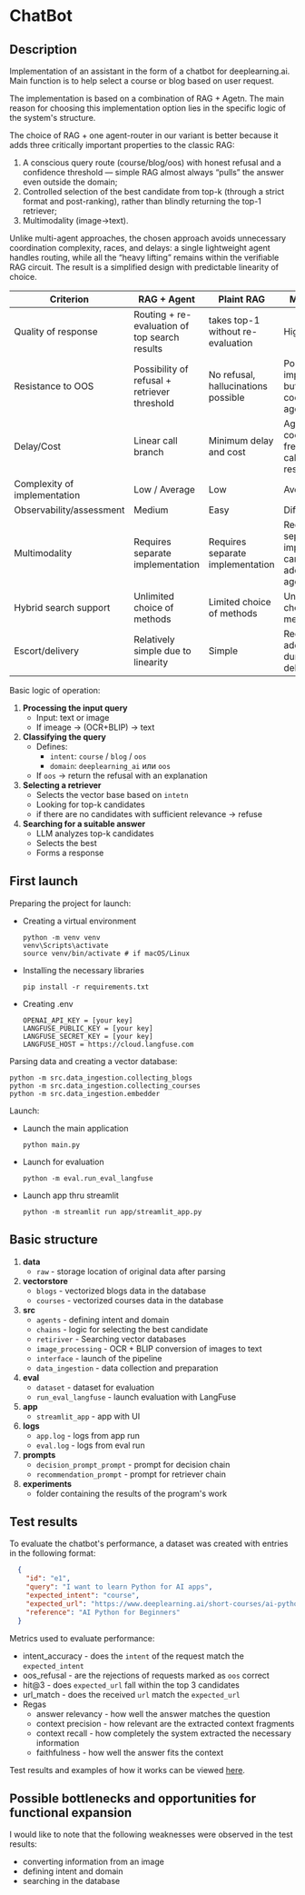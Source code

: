 # ChatBot

## Description
Implementation of an assistant in the form of a chatbot for deeplearning.ai. Main function is to help select a course or blog based on user request.

The implementation is based on a combination of RAG + Agetn.
The main reason for choosing this implementation option lies in the specific logic of the system's structure.

The choice of RAG + one agent-router in our variant is better because it adds three critically important properties to the classic RAG:
1. A conscious query route (course/blog/oos) with honest refusal and a confidence threshold — simple RAG almost always “pulls” the answer even outside the domain;
2. Controlled selection of the best candidate from top-k (through a strict format and post-ranking), rather than blindly returning the top-1 retriever;
3. Multimodality (image→text).

Unlike multi-agent approaches, the chosen approach avoids unnecessary coordination complexity, races, and delays: a single lightweight agent handles routing, while all the “heavy lifting” remains within the verifiable RAG circuit. The result is a simplified design with predictable linearity of choice.

| Criterion                    | RAG + Agent                                    | Plaint RAG                          | Multi Agents                                                      |
|------------------------------|------------------------------------------------|-------------------------------------|-------------------------------------------------------------------|
| Quality of response          | Routing + re-evaluation of top search results  | takes top-1 without re-evaluation   | High accuracy                                                     |
| Resistance to OOS            | Possibility of refusal + retriever threshold   | No refusal, hallucinations possible | Possible implementation, but requires coordination of agents.     |
| Delay/Cost                   | Linear call branch                             | Minimum delay and cost              | Agent coordination = frequent LLM calls + response time           |
| Complexity of implementation | Low / Average                                  | Low                                 | Average / high                                                    |
| Observability/assessment     | Medium                                         | Easy                                | Difficult                                                         |
| Multimodality                | Requires separate implementation               | Requires separate implementation    | Requires separate implementation, can be done by additional agent |
| Hybrid search support        | Unlimited choice of methods                    | Limited choice of methods           | Unlimited choice of methods                                       |
| Escort/delivery              | Relatively simple due to linearity             | Simple                              | Requires additional effort during debugging                       |


Basic logic of operation:

1. **Processing the input query**
   - Input: text or image
   - If imeage -> (OCR+BLIP) -> text
2. **Classifying the query**
   - Defines:
     - `intent`: `course` / `blog` / `oos`
     - `domain`: `deeplearning_ai` или `oos`
   - If `oos` ->  return the refusal with an explanation 
3. **Selecting a retriever**
   - Selects the vector base based on `intetn` 
   - Looking for top-k candidates
   - if there are no candidates with sufficient relevance -> refuse
4. **Searching for a suitable answer**
   - LLM analyzes top-k candidates
   - Selects the best
   - Forms a response


## First launch
Preparing the project for launch:
- Creating a virtual environment
  ```commandline
  python -m venv venv
  venv\Scripts\activate
  source venv/bin/activate # if macOS/Linux
  ```
- Installing the necessary libraries
  ```commandline
  pip install -r requirements.txt
  ```
- Creating .env
  ```
  OPENAI_API_KEY = [your key]
  LANGFUSE_PUBLIC_KEY = [your key]
  LANGFUSE_SECRET_KEY = [your key]
  LANGFUSE_HOST = https://cloud.langfuse.com
  ```

Parsing data and creating a vector database:

```commandline
python -m src.data_ingestion.collecting_blogs
python -m src.data_ingestion.collecting_courses
python -m src.data_ingestion.embedder
```

Launch:
- Launch the main application

  ```
  python main.py
  ```
- Launch for evaluation

  ``` 
  python -m eval.run_eval_langfuse
  ```
- Launch app thru streamlit

  ```
  python -m streamlit run app/streamlit_app.py
  ```
## Basic structure
1. **data**
   - `raw` - storage location of original data after parsing
2. **vectorstore**
   - `blogs` - vectorized blogs data in the database
   - `courses` - vectorized courses data in the database
3. **src**
   - `agents` - defining intent and domain
   - `chains` - logic for selecting the best candidate
   - `retiriver` - Searching vector databases
   - `image_processing` - OCR + BLIP conversion of images to text
   - `interface` - launch of the pipeline
   - `data_ingestion` - data collection and preparation
4. **eval**
   - `dataset` - dataset for evaluation 
   - `run_eval_langfuse` - launch evaluation with LangFuse
5. **app**
   - `streamlit_app` - app with UI
6. **logs**
   - `app.log` - logs from app run
   - `eval.log` - logs from eval run
7. **prompts**
   - `decision_prompt_prompt` - prompt for decision chain
   - `recommendation_prompt` -  prompt for retriever chain
8. **experiments**
   - folder containing the results of the program's work 

## Test results 
To evaluate the chatbot's performance, a dataset was created with entries in the following format:
```JSON
  {
    "id": "e1",
    "query": "I want to learn Python for AI apps",
    "expected_intent": "course",
    "expected_url": "https://www.deeplearning.ai/short-courses/ai-python-for-beginners/",
    "reference": "AI Python for Beginners"
  }
```

Metrics used to evaluate performance:
- intent_accuracy - does the `intent` of the request match the `expected_intent`
- oos_refusal - are the rejections of requests marked as `oos` correct
- hit@3 - does `expected_url` fall within the top 3 candidates
- url_match - does the received `url` match the `expected_url`
- Regas
  - answer relevancy - how well the answer matches the question
  - context precision - how relevant are the extracted context fragments
  - context recall - how completely the system extracted the necessary information
  - faithfulness - how well the answer fits the context

Test results and examples of how it works can be viewed [here](experiments).

## Possible bottlenecks and opportunities for functional expansion
I would like to note that the following weaknesses were observed in the test results:
- converting information from an image 
- defining intent and domain
- searching in the database
